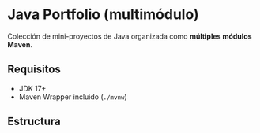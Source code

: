 # Java Portfolio (multimódulo)

Colección de mini-proyectos de Java organizada como **múltiples módulos Maven**.

## Requisitos
- JDK 17+
- Maven Wrapper incluido (`./mvnw`)

## Estructura
